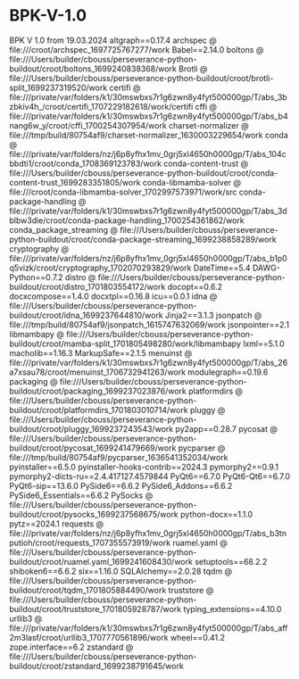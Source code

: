 # BPK-V-1.0
BPK V 1.0 from 19.03.2024
altgraph==0.17.4
archspec @ file:///croot/archspec_1697725767277/work
Babel==2.14.0
boltons @ file:///Users/builder/cbouss/perseverance-python-buildout/croot/boltons_1699240838368/work
Brotli @ file:///Users/builder/cbouss/perseverance-python-buildout/croot/brotli-split_1699237319520/work
certifi @ file:///private/var/folders/k1/30mswbxs7r1g6zwn8y4fyt500000gp/T/abs_3bzbkiv4h_/croot/certifi_1707229182618/work/certifi
cffi @ file:///private/var/folders/k1/30mswbxs7r1g6zwn8y4fyt500000gp/T/abs_b4nang6w_y/croot/cffi_1700254307954/work
charset-normalizer @ file:///tmp/build/80754af9/charset-normalizer_1630003229654/work
conda @ file:///private/var/folders/nz/j6p8yfhx1mv_0grj5xl4650h0000gp/T/abs_104cbbdti1/croot/conda_1708369123783/work
conda-content-trust @ file:///Users/builder/cbouss/perseverance-python-buildout/croot/conda-content-trust_1699283351805/work
conda-libmamba-solver @ file:///croot/conda-libmamba-solver_1702997573971/work/src
conda-package-handling @ file:///private/var/folders/k1/30mswbxs7r1g6zwn8y4fyt500000gp/T/abs_3dblbw3die/croot/conda-package-handling_1700254361862/work
conda_package_streaming @ file:///Users/builder/cbouss/perseverance-python-buildout/croot/conda-package-streaming_1699238858289/work
cryptography @ file:///private/var/folders/nz/j6p8yfhx1mv_0grj5xl4650h0000gp/T/abs_b1p0q5vizk/croot/cryptography_1702070293829/work
DateTime==5.4
DAWG-Python==0.7.2
distro @ file:///Users/builder/cbouss/perseverance-python-buildout/croot/distro_1701803554172/work
docopt==0.6.2
docxcompose==1.4.0
docxtpl==0.16.8
icu==0.0.1
idna @ file:///Users/builder/cbouss/perseverance-python-buildout/croot/idna_1699237644810/work
Jinja2==3.1.3
jsonpatch @ file:///tmp/build/80754af9/jsonpatch_1615747632069/work
jsonpointer==2.1
libmambapy @ file:///Users/builder/cbouss/perseverance-python-buildout/croot/mamba-split_1701805498280/work/libmambapy
lxml==5.1.0
macholib==1.16.3
MarkupSafe==2.1.5
menuinst @ file:///private/var/folders/k1/30mswbxs7r1g6zwn8y4fyt500000gp/T/abs_26a7xsau78/croot/menuinst_1706732941263/work
modulegraph==0.19.6
packaging @ file:///Users/builder/cbouss/perseverance-python-buildout/croot/packaging_1699237023876/work
platformdirs @ file:///Users/builder/cbouss/perseverance-python-buildout/croot/platformdirs_1701803010714/work
pluggy @ file:///Users/builder/cbouss/perseverance-python-buildout/croot/pluggy_1699237243543/work
py2app==0.28.7
pycosat @ file:///Users/builder/cbouss/perseverance-python-buildout/croot/pycosat_1699241479669/work
pycparser @ file:///tmp/build/80754af9/pycparser_1636541352034/work
pyinstaller==6.5.0
pyinstaller-hooks-contrib==2024.3
pymorphy2==0.9.1
pymorphy2-dicts-ru==2.4.417127.4579844
PyQt6==6.7.0
PyQt6-Qt6==6.7.0
PyQt6-sip==13.6.0
PySide6==6.6.2
PySide6_Addons==6.6.2
PySide6_Essentials==6.6.2
PySocks @ file:///Users/builder/cbouss/perseverance-python-buildout/croot/pysocks_1699237568675/work
python-docx==1.1.0
pytz==2024.1
requests @ file:///private/var/folders/nz/j6p8yfhx1mv_0grj5xl4650h0000gp/T/abs_b3tnputioh/croot/requests_1707355573919/work
ruamel.yaml @ file:///Users/builder/cbouss/perseverance-python-buildout/croot/ruamel.yaml_1699241608430/work
setuptools==68.2.2
shiboken6==6.6.2
six==1.16.0
SQLAlchemy==2.0.28
tqdm @ file:///Users/builder/cbouss/perseverance-python-buildout/croot/tqdm_1701805884490/work
truststore @ file:///Users/builder/cbouss/perseverance-python-buildout/croot/truststore_1701805928787/work
typing_extensions==4.10.0
urllib3 @ file:///private/var/folders/k1/30mswbxs7r1g6zwn8y4fyt500000gp/T/abs_aff2m3lasf/croot/urllib3_1707770561896/work
wheel==0.41.2
zope.interface==6.2
zstandard @ file:///Users/builder/cbouss/perseverance-python-buildout/croot/zstandard_1699238791645/work